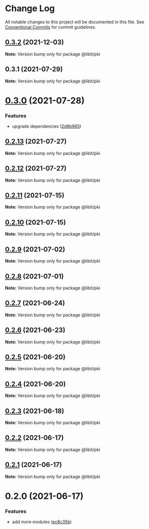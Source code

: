 # Change Log

All notable changes to this project will be documented in this file.
See [Conventional Commits](https://conventionalcommits.org) for commit guidelines.

## [0.3.2](https://gitr.net/mindary/libit-crypto/compare/@libit/pki@0.3.1...@libit/pki@0.3.2) (2021-12-03)

**Note:** Version bump only for package @libit/pki





## 0.3.1 (2021-07-29)

**Note:** Version bump only for package @libit/pki





# [0.3.0](https://gitr.net/mindary/libit/compare/@libit/pki@0.2.13...@libit/pki@0.3.0) (2021-07-28)


### Features

* upgrade dependencies ([2d8b965](https://gitr.net/mindary/libit/commits/2d8b965efb6abee298ea710baf9824090e18dbaf))





## [0.2.13](https://gitr.net/mindary/libit/compare/@libit/pki@0.2.12...@libit/pki@0.2.13) (2021-07-27)

**Note:** Version bump only for package @libit/pki





## [0.2.12](https://gitr.net/mindary/libit/compare/@libit/pki@0.2.11...@libit/pki@0.2.12) (2021-07-27)

**Note:** Version bump only for package @libit/pki





## [0.2.11](https://gitr.net/mindary/libit/compare/@libit/pki@0.2.10...@libit/pki@0.2.11) (2021-07-15)

**Note:** Version bump only for package @libit/pki





## [0.2.10](https://gitr.net/mindary/libit/compare/@libit/pki@0.2.9...@libit/pki@0.2.10) (2021-07-15)

**Note:** Version bump only for package @libit/pki





## [0.2.9](https://gitr.net/mindary/libit/compare/@libit/pki@0.2.8...@libit/pki@0.2.9) (2021-07-02)

**Note:** Version bump only for package @libit/pki





## [0.2.8](https://gitr.net/mindary/libit/compare/@libit/pki@0.2.7...@libit/pki@0.2.8) (2021-07-01)

**Note:** Version bump only for package @libit/pki





## [0.2.7](https://gitr.net/mindary/libit/compare/@libit/pki@0.2.6...@libit/pki@0.2.7) (2021-06-24)

**Note:** Version bump only for package @libit/pki





## [0.2.6](https://gitr.net/mindary/libit/compare/@libit/pki@0.2.5...@libit/pki@0.2.6) (2021-06-23)

**Note:** Version bump only for package @libit/pki





## [0.2.5](https://gitr.net/mindary/libit/compare/@libit/pki@0.2.4...@libit/pki@0.2.5) (2021-06-20)

**Note:** Version bump only for package @libit/pki





## [0.2.4](https://gitr.net/mindary/libit/compare/@libit/pki@0.2.3...@libit/pki@0.2.4) (2021-06-20)

**Note:** Version bump only for package @libit/pki





## [0.2.3](https://gitr.net/mindary/libit/compare/@libit/pki@0.2.2...@libit/pki@0.2.3) (2021-06-18)

**Note:** Version bump only for package @libit/pki





## [0.2.2](https://gitr.net/mindary/libit/compare/@libit/pki@0.2.1...@libit/pki@0.2.2) (2021-06-17)

**Note:** Version bump only for package @libit/pki





## [0.2.1](https://gitr.net/mindary/libit/compare/@libit/pki@0.2.0...@libit/pki@0.2.1) (2021-06-17)

**Note:** Version bump only for package @libit/pki





# 0.2.0 (2021-06-17)


### Features

* add more modules ([ec8c35b](https://gitr.net/mindary/libit/commits/ec8c35b18b46fd894731b63383e766973070cc52))

